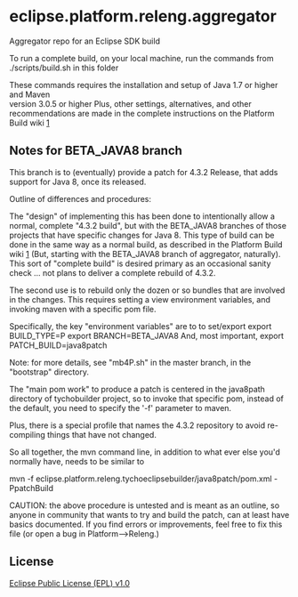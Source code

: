 eclipse.platform.releng.aggregator
==================================

Aggregator repo for an Eclipse SDK build

To run a complete build, on your local machine, run the commands from ./scripts/build.sh in this folder

These commands requires the installation and setup of Java 1.7 or higher and Maven  
version 3.0.5 or higher Plus, other settings, alternatives, and other recommendations are made in the 
complete instructions on the Platform Build wiki [1]

Notes for BETA_JAVA8 branch
---------------------------

This branch is to (eventually) provide a patch for 4.3.2 Release, that adds 
support for Java 8, once its released. 

Outline of differences and procedures:

The "design" of implementing this has been done to intentionally allow a 
normal, complete "4.3.2 build", but with the BETA_JAVA8 branches of those projects 
that have specific changes for Java 8. This type of build can be done in the same 
way as a normal build, as described in the Platform Build wiki [1] (But, starting with
the BETA_JAVA8 branch of aggregator, naturally). This sort of "complete build" is 
desired primary as an occasional sanity check ... not plans to deliver a complete rebuild
of 4.3.2. 

The second use is to rebuild only the dozen or so bundles that are involved in the changes. 
This requires setting a view environment variables, and invoking maven with a specific pom file. 

Specifically, the key "environment variables" are to to set/export
export BUILD_TYPE=P
export BRANCH=BETA_JAVA8
And, most important, 
export PATCH_BUILD=java8patch

Note: for more details, see "mb4P.sh" in the master branch, in the "bootstrap" directory.

The "main pom work" to produce a patch is centered in the java8path directory of tychobuilder project, so to invoke that 
specific pom, instead of the default, you need to specify the '-f' parameter to maven. 

Plus, there is a special profile that names the 4.3.2 repository to avoid 
re-compiling things that have not changed. 

So all together, the mvn command line, in addition to what ever else you'd normally have, needs to be similar to 

mvn -f eclipse.platform.releng.tychoeclipsebuilder/java8patch/pom.xml -PpatchBuild

CAUTION: the above procedure is untested and is meant as an outline, 
so anyone in community that wants to try and build the patch, can at least have basics documented. 
If you find errors or improvements, feel free to fix this file (or open a bug in Platform-->Releng.)

License
-------

[Eclipse Public License (EPL) v1.0][2]

[1]: http://wiki.eclipse.org/Platform-releng/Platform_Build
[2]: http://wiki.eclipse.org/EPL